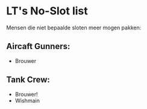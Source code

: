 # LT's No-Slot list
Mensen die niet bepaalde sloten meer mogen pakken:


## Aircaft Gunners:
- Brouwer


## Tank Crew:
- Brouwer!
- Wishmain

